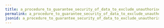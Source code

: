 ```yaml
---
title: a_procedure_to_guarantee_security_of_data_to_exclude_unauthorised_and_unwanted_change_of_data_and_to_exclude_fraud
permalink: a_procedure_to_guarantee_security_of_data_to_exclude_unauthorised_and_unwanted_change_of_data_and_to_exclude_fraud.html
jsonid: a_procedure_to_guarantee_security_of_data_to_exclude_unauthorised_and_unwanted_change_of_data_and_to_exclude_fraud
---
```

